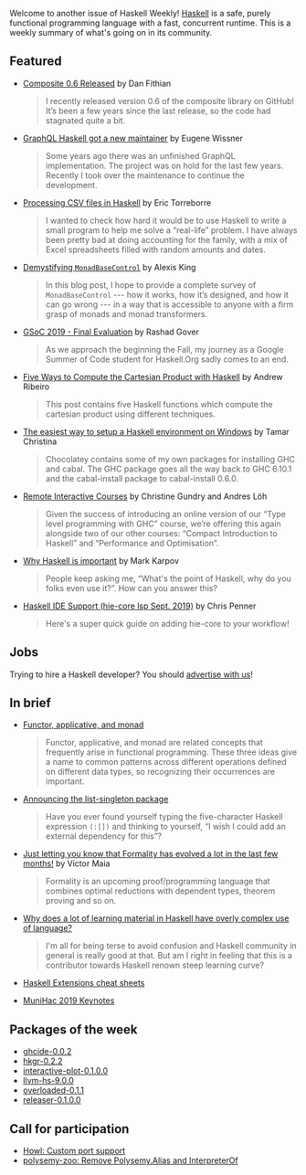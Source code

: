<!-- 2019-09-12 unpublished -->

Welcome to another issue of Haskell Weekly!
[Haskell](https://www.haskell.org) is a safe, purely functional programming language with a fast, concurrent runtime.
This is a weekly summary of what's going on in its community.

## Featured

-   [Composite 0.6 Released](https://dfithian.github.io/2019/09/06/composite-0.6-released.html) by Dan Fithian
    > I recently released version 0.6 of the composite library on GitHub! It’s been a few years since the last release, so the code had stagnated quite a bit.

-   [GraphQL Haskell got a new maintainer](https://www.caraus.io/articles/graphql-haskell-new-maintainer) by Eugene Wissner
    > Some years ago there was an unfinished GraphQL implementation. The project was on hold for the last few years. Recently I took over the maintenance to continue the development.

-   [Processing CSV files in Haskell](https://etorreborre.blogspot.com/2019/09/processing-csv-files-in-haskell.html) by Eric Torreborre
    > I wanted to check how hard it would be to use Haskell to write a small program to help me solve a “real-life” problem. I have always been pretty bad at doing accounting for the family, with a mix of Excel spreadsheets filled with random amounts and dates.

-   [Demystifying `MonadBaseControl`](https://lexi-lambda.github.io/blog/2019/09/07/demystifying-monadbasecontrol/) by Alexis King
    > In this blog post, I hope to provide a complete survey of `MonadBaseControl` --- how it works, how it’s designed, and how it can go wrong --- in a way that is accessible to anyone with a firm grasp of monads and monad transformers.

-   [GSoC 2019 - Final Evaluation](https://rashadg1030.github.io/rashad-blog/8.html) by Rashad Gover
    > As we approach the beginning the Fall, my journey as a Google Summer of Code student for Haskell.Org sadly comes to an end.

-   [Five Ways to Compute the Cartesian Product with Haskell](https://lamb-the-lambda.com/haskell/2019/09/07/five-cartesian.html) by Andrew Ribeiro
    > This post contains five Haskell functions which compute the cartesian product using different techniques.

-   [The easiest way to setup a Haskell environment on Windows](https://hub.zhox.com/posts/introducing-haskell-dev/) by Tamar Christina
    > Chocolatey contains some of my own packages for installing GHC and cabal. The GHC package goes all the way back to GHC 6.10.1 and the cabal-install package to cabal-install 0.6.0.

-   [Remote Interactive Courses](https://www.well-typed.com/blog/2019/09/remote-interactive-courses/) by Christine Gundry and Andres Löh
    > Given the success of introducing an online version of our “Type level programming with GHC” course, we’re offering this again alongside two of our other courses: “Compact Introduction to Haskell” and “Performance and Optimisation”.

-   [Why Haskell is important](https://www.tweag.io/posts/2019-09-06-why-haskell-is-important.html) by Mark Karpov
    > People keep asking me, “What's the point of Haskell, why do you folks even use it?”. How can you answer this?

-   [Haskell IDE Support (hie-core lsp Sept. 2019)](https://chrispenner.ca/posts/hie-core) by Chris Penner
    > Here's a super quick guide on adding hie-core to your workflow!

## Jobs

Trying to hire a Haskell developer?
You should [advertise with us](https://haskellweekly.news/advertising.html)!

## In brief

-   [Functor, applicative, and monad](https://typeslogicscats.gitlab.io/posts/functor-applicative-monad.html)
    > Functor, applicative, and monad are related concepts that frequently arise in functional programming. These three ideas give a name to common patterns across different operations defined on different data types, so recognizing their occurrences are important.

-   [Announcing the list-singleton package](https://taylor.fausak.me/2019/09/07/list-singleton/)
    > Have you ever found yourself typing the five-character Haskell expression `(:[])` and thinking to yourself, “I wish I could add an external dependency for this”?

-   [Just letting you know that Formality has evolved a lot in the last few months!](https://np.reddit.com/r/haskell/comments/d2gcyw/just_letting_you_know_that_formality_has_evolved/) by Victor Maia
    > Formality is an upcoming proof/programming language that combines optimal reductions with dependent types, theorem proving and so on.

-   [Why does a lot of learning material in Haskell have overly complex use of language?](https://np.reddit.com/r/haskell/comments/d0ek0x/why_does_a_lot_of_learning_material_in_haskell/)
    > I'm all for being terse to avoid confusion and Haskell community in general is really good at that. But am I right in feeling that this is a contributor towards Haskell renown steep learning curve?

-   [Haskell Extensions cheat sheets](https://impurepics.com/posts/2019-08-01-haskell-extensions.html)

-   [MuniHac 2019 Keynotes](https://www.youtube.com/playlist?list=PLxxF72uPfQVRdAsvj7THoys-nVj-oc4Ss)

## Packages of the week

-   [ghcide-0.0.2](https://hackage.haskell.org/package/ghcide-0.0.2)
-   [hkgr-0.2.2](https://hackage.haskell.org/package/hkgr-0.2.2)
-   [interactive-plot-0.1.0.0](https://hackage.haskell.org/package/interactive-plot-0.1.0.0)
-   [llvm-hs-9.0.0](https://hackage.haskell.org/package/llvm-hs-9.0.0)
-   [overloaded-0.1.1](https://hackage.haskell.org/package/overloaded-0.1.1)
-   [releaser-0.1.0.0](https://hackage.haskell.org/package/releaser-0.1.0.0)

## Call for participation

-   [Howl: Custom port support](https://github.com/augustohdias/Howl/issues/6)
-   [polysemy-zoo: Remove Polysemy.Alias and InterpreterOf](https://github.com/polysemy-research/polysemy-zoo/issues/52)
